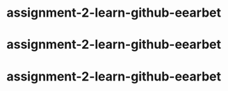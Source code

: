 # assignment-2-learn-github-eearbet
# assignment-2-learn-github-eearbet
# assignment-2-learn-github-eearbet
